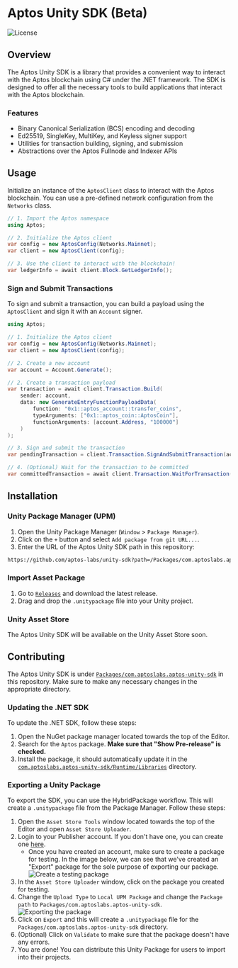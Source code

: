 # Aptos Unity SDK (Beta)

![License][github-license]

## Overview

The Aptos Unity SDK is a library that provides a convenient way to interact with the Aptos blockchain using C# under the .NET framework. The SDK is designed to offer all the necessary tools to build applications that interact with the Aptos blockchain.

### Features

- Binary Canonical Serialization (BCS) encoding and decoding
- Ed25519, SingleKey, MultiKey, and Keyless signer support
- Utilities for transaction building, signing, and submission
- Abstractions over the Aptos Fullnode and Indexer APIs

## Usage

Initialize an instance of the `AptosClient` class to interact with the Aptos blockchain. You can use a pre-defined network configuration from the `Networks` class.

```csharp
// 1. Import the Aptos namespace
using Aptos;

// 2. Initialize the Aptos client
var config = new AptosConfig(Networks.Mainnet);
var client = new AptosClient(config);

// 3. Use the client to interact with the blockchain!
var ledgerInfo = await client.Block.GetLedgerInfo();
```

### Sign and Submit Transactions

To sign and submit a transaction, you can build a payload using the `AptosClient` and sign it with an `Account` signer.

```csharp
using Aptos;

// 1. Initialize the Aptos client
var config = new AptosConfig(Networks.Mainnet);
var client = new AptosClient(config);

// 2. Create a new account
var account = Account.Generate();

// 2. Create a transaction payload
var transaction = await client.Transaction.Build(
    sender: account,
    data: new GenerateEntryFunctionPayloadData(
        function: "0x1::aptos_account::transfer_coins",
        typeArguments: ["0x1::aptos_coin::AptosCoin"],
        functionArguments: [account.Address, "100000"]
    )
);

// 3. Sign and submit the transaction
var pendingTransaction = client.Transaction.SignAndSubmitTransaction(account, transaction);

// 4. (Optional) Wait for the transaction to be committed
var committedTransaction = await client.Transaction.WaitForTransaction(pendingTransaction);
```

## Installation

### Unity Package Manager (UPM)

1. Open the Unity Package Manager (`Window` > `Package Manager`).
2. Click on the `+` button and select `Add package from git URL...`.
3. Enter the URL of the Aptos Unity SDK path in this repository: 
```bash
https://github.com/aptos-labs/unity-sdk?path=/Packages/com.aptoslabs.aptos-unity-sdk
```

### Import Asset Package
1. Go to [`Releases`](https://github.com/aptos-labs/unity-sdk/releases) and download the latest release.
2. Drag and drop the `.unitypackage` file into your Unity project.

### Unity Asset Store

The Aptos Unity SDK will be available on the Unity Asset Store soon.

## Contributing

The Aptos Unity SDK is under [`Packages/com.aptoslabs.aptos-unity-sdk`](/Packages/com.aptoslabs.aptos-unity-sdk/) in this repository. Make sure to make any necessary changes in the appropriate directory.

### Updating the .NET SDK

To update the .NET SDK, follow these steps:

1. Open the NuGet package manager located towards the top of the Editor.
2. Search for the `Aptos` package. **Make sure that "Show Pre-release" is checked.**
3. Install the package, it should automatically update it in the [`com.aptoslabs.aptos-unity-sdk/Runtime/Libraries`](/Packages/com.aptoslabs.aptos-unity-sdk/Runtime/Libraries/) directory.

### Exporting a Unity Package

To export the SDK, you can use the HybridPackage workflow. This will create a `.unitypackage` file from the Package Manager. Follow these steps:

1. Open the `Asset Store Tools` window located towards the top of the Editor and open `Asset Store Uploader`.
2. Login to your Publisher account. If you don't have one, you can create one [here](https://publisher.unity.com/).
   * Once you have created an account, make sure to create a package for testing. In the image below, we can see that we've created an "Export" package for the sole purpose of exporting our package.
   ![Create a testing package](https://i.imgur.com/TuYW9tr.png)
3. In the `Asset Store Uploader` window, click on the package you created for testing.
4. Change the `Upload Type` to `Local UPM Package` and change the `Package path`  to `Packages/com.aptoslabs.aptos-unity-sdk`.
![Exporting the package](https://i.imgur.com/0lblj4h.png)
5. Click on `Export` and this will create a `.unitypackage` file for the `Packages/com.aptoslabs.aptos-unity-sdk` directory.
6. (Optional) Click on `Validate` to make sure that the package doesn't have any errors.
7. You are done! You can distribute this Unity Package for users to import into their projects.
   
[github-license]: https://img.shields.io/github/license/aptos-labs/aptos-ts-sdk